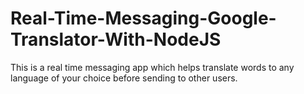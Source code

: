 # Real-Time-Messaging-Google-Translator-With-NodeJS

This is a real time messaging app which helps translate words to any language of your choice before sending to other users.

